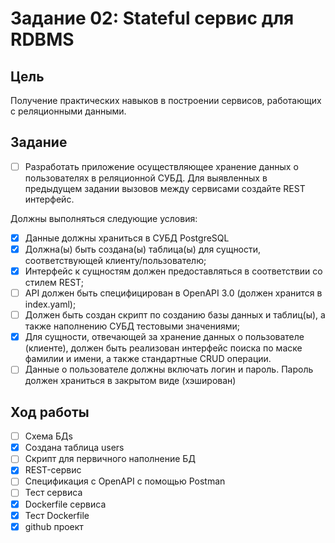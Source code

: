 # Задание 02: Stateful сервис для RDBMS
## Цель
Получение практических навыков в построении сервисов, работающих с
реляционными данными.
## Задание
- [ ] Разработать приложение осуществляющее хранение данных о пользователях в реляционной СУБД. Для выявленных в предыдущем задании вызовов между сервисами создайте REST интерфейс.

Должны выполняться следующие условия:
- [x] Данные должны храниться в СУБД PostgreSQL
- [x] Должна(ы) быть создана(ы) таблица(ы) для сущности, соответствующей
клиенту/пользователю;
- [x] Интерфейс к сущностям должен предоставляться в соответствии со стилем REST;
- [ ] API должен быть специфицирован в OpenAPI 3.0 (должен хранится в index.yaml);
- [ ] Должен быть создан скрипт по созданию базы данных и таблиц(ы), а также
наполнению СУБД тестовыми значениями;
- [x] Для сущности, отвечающей за хранение данных о пользователе (клиенте),
должен быть реализован интерфейс поиска по маске фамилии и имени, а также
стандартные CRUD операции.
- [ ] Данные о пользователе должны включать логин и пароль. Пароль должен
храниться в закрытом виде (хэширован)

## Ход работы

- [ ] Схема БДs
- [x] Создана таблица users
- [ ] Cкрипт для первичного наполнение БД
- [x] REST-сервис
- [ ] Cпецификация с OpenAPI с помощью Postman
- [ ] Тест сервиса
- [x] Dockerfile сервиса
- [x] Тест Dockerfile
- [x] github проект